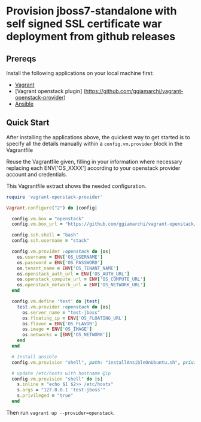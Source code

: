 Provision jboss7-standalone with self signed SSL certificate 
war deployment from github releases
========================


## Prereqs

Install the following applications on your local machine first:

 * [Vagrant](http://vagrantup.com)
 * [Vagrant openstack plugin] (https://github.com/ggiamarchi/vagrant-openstack-provider)
 * [Ansible](http://ansibleworks.com)
 
## Quick Start

After installing the applications above, the quickest way to get
started is to specify all the details manually within a `config.vm.provider`
block in the Vagrantfile

Reuse the Vagrantfile given, filling in your information
where necessary replacing each ENV['OS_XXXX'] according to your openstack provider account and credentials.


This Vagrantfile extract shows the needed configuration.

```ruby
require 'vagrant-openstack-provider'

Vagrant.configure("2") do |config|

  config.vm.box = "openstack"
  config.vm.box_url = "https://github.com/ggiamarchi/vagrant-openstack/raw/master/source/dummy.box"

  config.ssh.shell = "bash"
  config.ssh.username = "stack"

  config.vm.provider :openstack do |os|
    os.username = ENV['OS_USERNAME']
    os.password = ENV['OS_PASSWORD']
    os.tenant_name = ENV['OS_TENANT_NAME']
    os.openstack_auth_url = ENV['OS_AUTH_URL']
    os.openstack_compute_url = ENV['OS_COMPUTE_URL']
    os.openstack_network_url = ENV['OS_NETWORK_URL']    
  end

  config.vm.define 'test' do |test|
    test.vm.provider :openstack do |os|
      os.server_name = "test-jboss"
      os.floating_ip = ENV['OS_FLOATING_URL']
      os.flavor = ENV['OS_FLAVOR']
      os.image = ENV['OS_IMAGE']
      os.networks = [ENV['OS_NETWORK']]              
    end
  end

  # Install ansible  
  config.vm.provision "shell", path: "installAnsibleOnUbuntu.sh", privileged: "true"

  # update /etc/hosts with hostname @ip
  config.vm.provision "shell" do |s|
	s.inline = "echo $1 $2>> /etc/hosts"
	s.args = "127.0.0.1 'test-jboss'"
	s.privileged = "true"	
  end
```

Then run `vagrant up --provider=openstack`.


